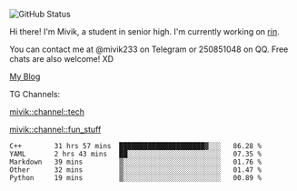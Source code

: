 ![GitHub Status](https://github-readme-stats.vercel.app/api?show_icons=true&username=Mivik)

Hi there! I'm Mivik, a student in senior high. I'm currently working on [rin](https://github.com/Mivik/rin).

You can contact me at @mivik233 on Telegram or 250851048 on QQ. Free chats are also welcome! XD

[My Blog](https://mivik.gitee.io)

TG Channels:

[mivik::channel::tech](https://t.me/mivik_channel_tech/)

[mivik::channel::fun_stuff](https://t.me/mivik_channel_fun_stuff/)

<!--START_SECTION:waka-->
```text
C++        31 hrs 57 mins  █████████████████████▓░░░   86.28 % 
YAML       2 hrs 43 mins   ██░░░░░░░░░░░░░░░░░░░░░░░   07.35 % 
Markdown   39 mins         ▒░░░░░░░░░░░░░░░░░░░░░░░░   01.76 % 
Other      32 mins         ▒░░░░░░░░░░░░░░░░░░░░░░░░   01.47 % 
Python     19 mins         ▒░░░░░░░░░░░░░░░░░░░░░░░░   00.89 % 
```
<!--END_SECTION:waka-->
